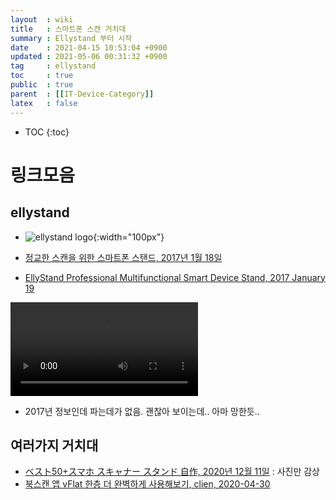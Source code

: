 ```yaml
---
layout  : wiki
title   : 스마트폰 스캔 거치대 
summary : Ellystand 부터 시작 
date    : 2021-04-15 10:53:04 +0900
updated : 2021-05-06 00:31:32 +0900
tag     : ellystand 
toc     : true
public  : true
parent  : [[IT-Device-Category]] 
latex   : false
---
```

* TOC
{:toc}

# 링크모음

## ellystand 

* ![ellystand logo](https://i.vimeocdn.com/portrait/16118270_300x300.webp){:width="100px"}

* [정교한 스캔을 위한 스마트폰 스탠드, 2017년 1월 18일](http://www.earlyadopter.co.kr/89413)
* [EllyStand Professional Multifunctional Smart Device Stand, 2017 January 19](https://www.geeky-gadgets.com/ellystand-professional-multifunctional-smart-device-stand-19-01-2017/)

![ellystand](https://ksr-video.imgix.net/projects/2693324/video-741087-h264_high.mp4)

* 2017년 정보인데 파는데가 없음. 괜찮아 보이는데.. 아마 망한듯..

## 여러가지 거치대

* [ベスト50+スマホ スキャナー スタンド 自作, 2020년 12월 11일](https://kabegamikujpjozselalu.blogspot.com/2020/12/50_56.html) : 사진만 감상
* [북스캔 앱 vFlat 한층 더 완벽하게 사용해보기, clien, 2020-04-30](https://www.clien.net/service/board/use/14916119)

